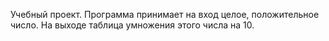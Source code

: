 Учебный проект.
Программа принимает на вход целое, положительное число.
На выходе таблица умножения этого числа на 10.
